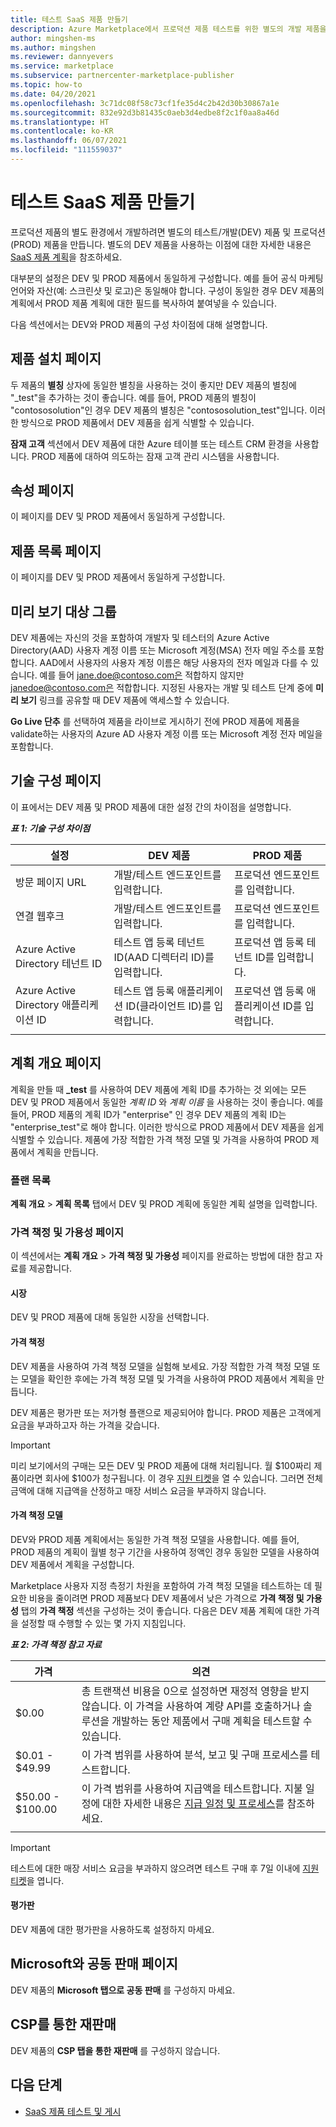 ```yaml
---
title: 테스트 SaaS 제품 만들기
description: Azure Marketplace에서 프로덕션 제품 테스트를 위한 별도의 개발 제품을 만듭니다.
author: mingshen-ms
ms.author: mingshen
ms.reviewer: dannyevers
ms.service: marketplace
ms.subservice: partnercenter-marketplace-publisher
ms.topic: how-to
ms.date: 04/20/2021
ms.openlocfilehash: 3c71dc08f58c73cf1fe35d4c2b42d30b30867a1e
ms.sourcegitcommit: 832e92d3b81435c0aeb3d4edbe8f2c1f0aa8a46d
ms.translationtype: HT
ms.contentlocale: ko-KR
ms.lasthandoff: 06/07/2021
ms.locfileid: "111559037"
---
```

# <a name="create-a-test-saas-offer"></a>테스트 SaaS 제품 만들기

프로덕션 제품의 별도 환경에서 개발하려면 별도의 테스트/개발(DEV) 제품 및 프로덕션(PROD) 제품을 만듭니다. 별도의 DEV 제품을 사용하는 이점에 대한 자세한 내용은 [SaaS 제품 계획](plan-saas-offer.md#test-offer)을 참조하세요.

대부분의 설정은 DEV 및 PROD 제품에서 동일하게 구성합니다. 예를 들어 공식 마케팅 언어와 자산(예: 스크린샷 및 로고)은 동일해야 합니다. 구성이 동일한 경우 DEV 제품의 계획에서 PROD 제품 계획에 대한 필드를 복사하여 붙여넣을 수 있습니다.

다음 섹션에서는 DEV와 PROD 제품의 구성 차이점에 대해 설명합니다.

## <a name="offer-setup-page"></a>제품 설치 페이지

두 제품의 **별칭** 상자에 동일한 별칭을 사용하는 것이 좋지만 DEV 제품의 별칭에 "_test"을 추가하는 것이 좋습니다. 예를 들어, PROD 제품의 별칭이 "contososolution"인 경우 DEV 제품의 별칭은 "contososolution_test"입니다. 이러한 방식으로 PROD 제품에서 DEV 제품을 쉽게 식별할 수 있습니다.

**잠재 고객** 섹션에서 DEV 제품에 대한 Azure 테이블 또는 테스트 CRM 환경을 사용합니다. PROD 제품에 대하여 의도하는 잠재 고객 관리 시스템을 사용합니다.

## <a name="properties-page"></a>속성 페이지

이 페이지를 DEV 및 PROD 제품에서 동일하게 구성합니다.

## <a name="offer-listing-page"></a>제품 목록 페이지

이 페이지를 DEV 및 PROD 제품에서 동일하게 구성합니다.

## <a name="preview-audience"></a>미리 보기 대상 그룹

DEV 제품에는 자신의 것을 포함하여 개발자 및 테스터의 Azure Active Directory(AAD) 사용자 계정 이름 또는 Microsoft 계정(MSA) 전자 메일 주소를 포함합니다. AAD에서 사용자의 사용자 계정 이름은 해당 사용자의 전자 메일과 다를 수 있습니다. 예를 들어 jane.doe@contoso.com은 적합하지 않지만 janedoe@contoso.com은 적합합니다. 지정된 사용자는 개발 및 테스트 단계 중에 **미리 보기** 링크를 공유할 때 DEV 제품에 액세스할 수 있습니다.

**Go Live 단추** 를 선택하여 제품을 라이브로 게시하기 전에 PROD 제품에 제품을 validate하는 사용자의 Azure AD 사용자 계정 이름 또는 Microsoft 계정 전자 메일을 포함합니다.

## <a name="technical-configuration-page"></a>기술 구성 페이지

이 표에서는 DEV 제품 및 PROD 제품에 대한 설정 간의 차이점을 설명합니다.

***표 1: 기술 구성 차이점***

| 설정 | DEV 제품 | PROD 제품 |
| ------------ | ------------- | ------------- |
| 방문 페이지 URL | 개발/테스트 엔드포인트를 입력합니다. | 프로덕션 엔드포인트를 입력합니다. |
| 연결 웹후크 | 개발/테스트 엔드포인트를 입력합니다. | 프로덕션 엔드포인트를 입력합니다. |
| Azure Active Directory 테넌트 ID | 테스트 앱 등록 테넌트 ID(AAD 디렉터리 ID)를 입력합니다. | 프로덕션 앱 등록 테넌트 ID를 입력합니다. |
| Azure Active Directory 애플리케이션 ID | 테스트 앱 등록 애플리케이션 ID(클라이언트 ID)를 입력합니다. | 프로덕션 앱 등록 애플리케이션 ID를 입력합니다. |
||||

## <a name="plan-overview-page"></a>계획 개요 페이지

계획을 만들 때 **_test** 를 사용하여 DEV 제품에 계획 ID를 추가하는 것 외에는 모든 DEV 및 PROD 제품에서 동일한 _계획 ID_ 와 _계획 이름_ 을 사용하는 것이 좋습니다. 예를 들어, PROD 제품의 계획 ID가 "enterprise" 인 경우 DEV 제품의 계획 ID는 "enterprise_test"로 해야 합니다. 이러한 방식으로 PROD 제품에서 DEV 제품을 쉽게 식별할 수 있습니다. 제품에 가장 적합한 가격 책정 모델 및 가격을 사용하여 PROD 제품에서 계획을 만듭니다.

### <a name="plan-listing"></a>플랜 목록

**계획 개요** > **계획 목록** 탭에서 DEV 및 PROD 계획에 동일한 계획 설명을 입력합니다.

### <a name="pricing-and-availability-page"></a>가격 책정 및 가용성 페이지

이 섹션에서는 **계획 개요** > **가격 책정 및 가용성** 페이지를 완료하는 방법에 대한 참고 자료를 제공합니다.

#### <a name="markets"></a>시장

DEV 및 PROD 제품에 대해 동일한 시장을 선택합니다.

#### <a name="pricing"></a>가격 책정

DEV 제품을 사용하여 가격 책정 모델을 실험해 보세요. 가장 적합한 가격 책정 모델 또는 모델을 확인한 후에는 가격 책정 모델 및 가격을 사용하여 PROD 제품에서 계획을 만듭니다.

DEV 제품은 평가판 또는 저가형 플랜으로 제공되어야 합니다. PROD 제품은 고객에게 요금을 부과하고자 하는 가격을 갖습니다.

> [!IMPORTANT]
> 미리 보기에서의 구매는 모든 DEV 및 PROD 제품에 대해 처리됩니다. 월 $100짜리 제품이라면 회사에 $100가 청구됩니다. 이 경우 [지원 티켓](support.md)을 열 수 있습니다. 그러면 전체 금액에 대해 지급액을 산정하고 매장 서비스 요금을 부과하지 않습니다.

#### <a name="pricing-model"></a>가격 책정 모델

DEV와 PROD 제품 계획에서는 동일한 가격 책정 모델을 사용합니다. 예를 들어, PROD 제품의 계획이 월별 청구 기간을 사용하여 정액인 경우 동일한 모델을 사용하여 DEV 제품에서 계획을 구성합니다.

Marketplace 사용자 지정 측정기 차원을 포함하여 가격 책정 모델을 테스트하는 데 필요한 비용을 줄이려면 PROD 제품보다 DEV 제품에서 낮은 가격으로 **가격 책정 및 가용성** 탭의 **가격 책정** 섹션을 구성하는 것이 좋습니다. 다음은 DEV 제품 계획에 대한 가격을 설정할 때 수행할 수 있는 몇 가지 지침입니다.

***표 2: 가격 책정 참고 자료***

| 가격 | 의견 |
| ------------ | ------------- |
| $0.00 | 총 트랜잭션 비용을 0으로 설정하면 재정적 영향을 받지 않습니다. 이 가격을 사용하여 계량 API를 호출하거나 솔루션을 개발하는 동안 제품에서 구매 계획을 테스트할 수 있습니다. |
| $0.01 - $49.99 | 이 가격 범위를 사용하여 분석, 보고 및 구매 프로세스를 테스트합니다. |
| $50.00 - $100.00 | 이 가격 범위를 사용하여 지급액을 테스트합니다. 지불 일정에 대한 자세한 내용은 [지급 일정 및 프로세스](/partner-center/payout-policy-details)를 참조하세요. |
|||

> [!IMPORTANT]
>  테스트에 대한 매장 서비스 요금을 부과하지 않으려면 테스트 구매 후 7일 이내에 [지원 티켓](support.md)을 엽니다.

#### <a name="free-trial"></a>평가판

DEV 제품에 대한 평가판을 사용하도록 설정하지 마세요.

## <a name="co-sell-with-microsoft-page"></a>Microsoft와 공동 판매 페이지

DEV 제품의 **Microsoft 탭으로 공동 판매** 를 구성하지 마세요.

## <a name="resell-through-csps"></a>CSP를 통한 재판매

DEV 제품의 **CSP 탭을 통한 재판매** 를 구성하지 않습니다.

## <a name="next-steps"></a>다음 단계

- [SaaS 제품 테스트 및 게시](test-publish-saas-offer.md)
